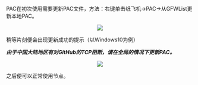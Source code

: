 PAC在初次使用需要更新PAC文件，方法：右键单击纸飞机→PAC→从GFWList更新本地PAC。

<center><img src="https://img.asnet.ga/i/2020/03/09/rdcru2.png"></center>

稍等片刻便会出现更新成功的提示（以Windows10为例）

***由于中国大陆地区有对GitHub的TCP阻断，请在全局的情况下更新PAC。***

<center><img src="https://img.asnet.ga/i/2020/03/09/rdlap7.png"></center>

之后便可以正常使用节点。